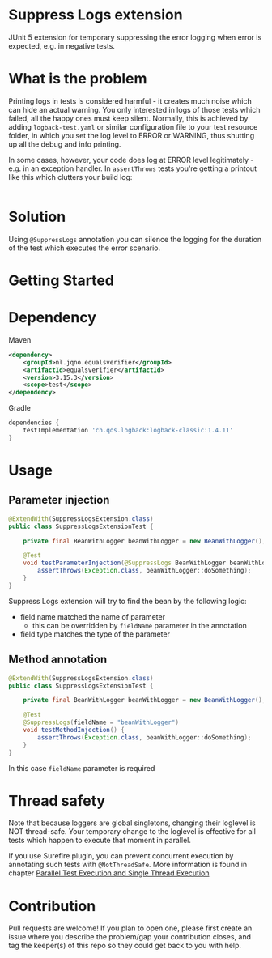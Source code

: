# Suppress Logs extension
JUnit 5 extension for temporary suppressing the error logging when error is expected, e.g. in negative tests.

# What is the problem
Printing logs in tests is considered harmful - it creates much noise which can hide an actual warning. You only interested in logs of those tests which failed, all the happy ones must keep silent. Normally, this is achieved by adding `logback-test.yaml` or similar configuration file to your test resource folder, in which you set the log level to ERROR or WARNING, thus shutting up all the debug and info printing.

In some cases, however, your code does log at ERROR level legitimately - e.g. in an exception handler.  In `assertThrows` tests you're getting a printout like this which clutters your build log:
```

```

# Solution
Using `@SuppressLogs` annotation you can silence the logging for the duration of the test which executes the error scenario.

# Getting Started

# Dependency

Maven 
```xml
<dependency>
    <groupId>nl.jqno.equalsverifier</groupId>
    <artifactId>equalsverifier</artifactId>
    <version>3.15.3</version>
    <scope>test</scope>
</dependency>
```

Gradle
```groovy
dependencies {
    testImplementation 'ch.qos.logback:logback-classic:1.4.11'
}
```

# Usage

## Parameter injection
```java
@ExtendWith(SuppressLogsExtension.class)
public class SuppressLogsExtensionTest {

    private final BeanWithLogger beanWithLogger = new BeanWithLogger();

    @Test
    void testParameterInjection(@SuppressLogs BeanWithLogger beanWithLogger) {
        assertThrows(Exception.class, beanWithLogger::doSomething);
    }
}
```

Suppress Logs extension will try to find the bean by the following logic:
* field name matched the name of parameter
  * this can be overridden by `fieldName` parameter in the annotation
* field type matches the type of the parameter 


## Method annotation
```java
@ExtendWith(SuppressLogsExtension.class)
public class SuppressLogsExtensionTest {

    private final BeanWithLogger beanWithLogger = new BeanWithLogger();

    @Test
    @SuppressLogs(fieldName = "beanWithLogger")
    void testMethodInjection() {
        assertThrows(Exception.class, beanWithLogger::doSomething);
    }
}
```

In this case `fieldName` parameter is required

# Thread safety 

Note that because loggers are global singletons, changing their loglevel is NOT thread-safe. Your temporary change to the loglevel is effective for all tests which happen to execute that moment in parallel.

If you use Surefire plugin, you can prevent concurrent execution by annotating such tests with `@NotThreadSafe`. More information is found in chapter [Parallel Test Execution and Single Thread Execution](https://maven.apache.org/surefire/maven-surefire-plugin/examples/fork-options-and-parallel-execution.html)

# Contribution
Pull requests are welcome! If you plan to open one, please first create an issue where you describe the problem/gap your contribution closes, and tag the keeper(s) of this repo so they could get back to you with help.
